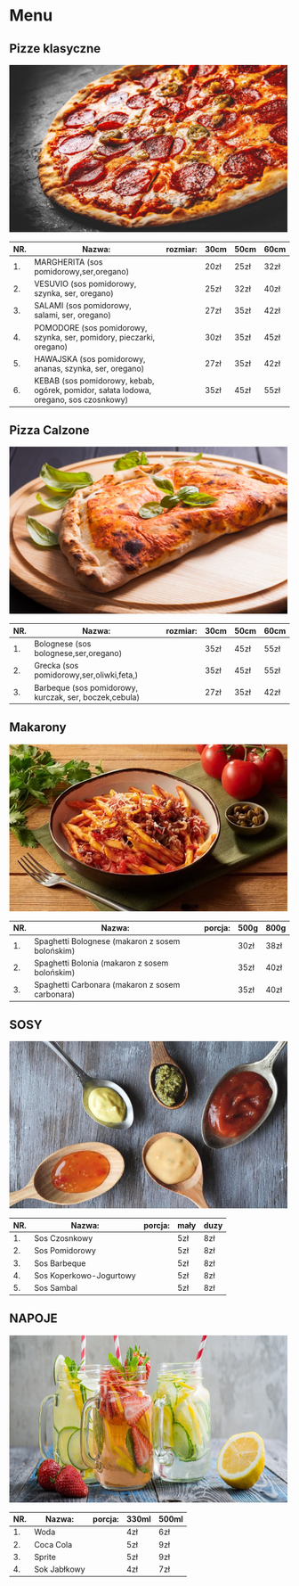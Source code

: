 # Menu

## Pizze klasyczne

<img src ="img/pizza.jpg" height=300 width=500>

|NR.|Nazwa:|                                                                                 rozmiar:|             30cm|   50cm|  60cm |
|---|---------------------------------------------------------------------------------------|---------------------|------|------|------|
|1. | MARGHERITA (sos pomidorowy,ser,oregano)                                               |                     |20zł  |25zł  |32zł  |
|2. | VESUVIO (sos pomidorowy, szynka, ser, oregano)                                        |                     |25zł  |32zł  |40zł  |
|3. | SALAMI (sos pomidorowy, salami, ser, oregano)                                         |                     |27zł  |35zł  |42zł  |
|4. | POMODORE (sos pomidorowy, szynka, ser, pomidory, pieczarki, oregano)                  |                     |30zł  |35zł  |45zł  |
|5. |HAWAJSKA (sos pomidorowy, ananas, szynka, ser, oregano)                                |                     |27zł  |35zł  |42zł  |
|6. | KEBAB (sos pomidorowy, kebab, ogórek, pomidor, sałata lodowa, oregano, sos czosnkowy) |                     |35zł  |45zł  |55zł  |

## Pizza Calzone

<img src ="img/calzone.png" height=300 width=500>

|NR.|Nazwa:|                                                                                 rozmiar:|             30cm|   50cm|  60cm |
|---|---------------------------------------------------------------------------------------|---------------------|------|------|------|
|1. | Bolognese (sos bolognese,ser,oregano)                                                 |                     |35zł  |45zł  |55zł  |
|2. | Grecka (sos pomidorowy,ser,oliwki,feta,)                                              |                     |35zł  |45zł  |55zł  |
|3. | Barbeque (sos pomidorowy, kurczak, ser, boczek,cebula)                                |                     |27zł  |35zł  |42zł  |


## Makarony

<img src ="img/makaraony.webp" height=300 width=500>

|NR.|Nazwa:|                                                                                 porcja:|             500g|   800g| 
|---|---------------------------------------------------------------------------------------|---------------------|------|------|
|1. | Spaghetti Bolognese (makaron z sosem bolońskim)                                       |                     |30zł  |38zł  |
|2. | Spaghetti Bolonia (makaron z sosem bolońskim)                                         |                     |35zł  |40zł  |
|3. | Spaghetti Carbonara (makaron z sosem carbonara)                                       |                     |35zł  |40zł  |

## SOSY

<img src ="img/sosy.jpg" height=300 width=500>

|NR.|Nazwa:|                                                                                 porcja:|               mały|   duzy| 
|---|---------------------------------------------------------------------------------------|---------------------|------|------|
|1. | Sos Czosnkowy                                                                         |                     |5zł   |8zł   |
|2. | Sos Pomidorowy                                                                        |                     |5zł   |8zł   |
|3. | Sos Barbeque                                                                          |                     |5zł   |8zł   |
|4. | Sos Koperkowo-Jogurtowy                                                               |                     |5zł   |8zł   |
|5. | Sos Sambal                                                                            |                     |5zł   |8zł   |

## NAPOJE

<img src ="img/napoje.jpg" height=300 width=500>


|NR.|Nazwa:|                                                                                 porcja:|               330ml|   500ml| 
|---|---------------------------------------------------------------------------------------|---------------------|------|------|
|1. | Woda                                                                                  |                     |4zł   |6zł   |
|2. | Coca Cola                                                                             |                     |5zł   |9zł   |
|3. | Sprite                                                                                |                     |5zł   |9zł   |
|4. | Sok Jabłkowy                                                                          |                     |4zł   |7zł   |
